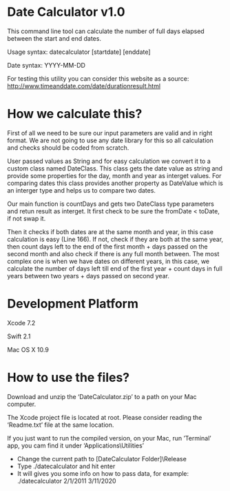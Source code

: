 Date Calculator v1.0 
====================

This command line tool can calculate the number of full days elapsed between the start and end dates.

Usage syntax:	datecalculator [startdate] [enddate]

Date syntax:	YYYY-MM-DD


For testing this utility you can consider this website as a source:
http://www.timeanddate.com/date/durationresult.html



How we calculate this?
======================
First of all we need to be sure our input parameters are valid and in right format.
We are not going to use any date library for this so all calculation and checks should be coded from scratch.

User passed values as String and for easy calculation we convert it to a custom class named DateClass.
This class gets the date value as string and provide some properties for the day, month and year as interget values.
For comparing dates this class provides another property as DateValue which is an interger type and helps us to compare two dates.

Our main function is countDays and gets two DateClass type parameters and retun result as interget.
It first check to be sure the fromDate < toDate, if not swap it.

Then it checks if both dates are at the same month and year, in this case calculation is easy (Line 166).
If not, check if they are both at the same year, then count days left to the end of the first month + days passed on the second month and also check if there is any full month between.
The most complex one is when we have dates on different years, in this case, we calculate the number of days left till end of the first year + count days in full years between two years + days passed on second year.



Development Platform
====================
Xcode 7.2

Swift 2.1

Mac OS X 10.9




How to use the files?
=====================
Download and unzip the ‘DateCalculator.zip’ to a path on your Mac computer.

The Xcode project file is located at root.
Please consider reading the ‘Readme.txt’ file at the same location.

If you just want to run the compiled version, on your Mac, run ’Terminal’ app, you cam find it under ‘Applications\Utilities’
- Change the current path to [DateCalculator Folder]\Release
- Type ./datecalculator and hit enter
- It will gives you some info on how to pass data, for example:
./datecalculator 2/1/2011 3/11/2020
